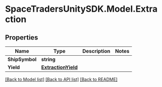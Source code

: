 # SpaceTradersUnitySDK.Model.Extraction

## Properties

Name | Type | Description | Notes
------------ | ------------- | ------------- | -------------
**ShipSymbol** | **string** |  | 
**Yield** | [**ExtractionYield**](ExtractionYield.md) |  | 

[[Back to Model list]](../README.md#documentation-for-models) [[Back to API list]](../README.md#documentation-for-api-endpoints) [[Back to README]](../README.md)


